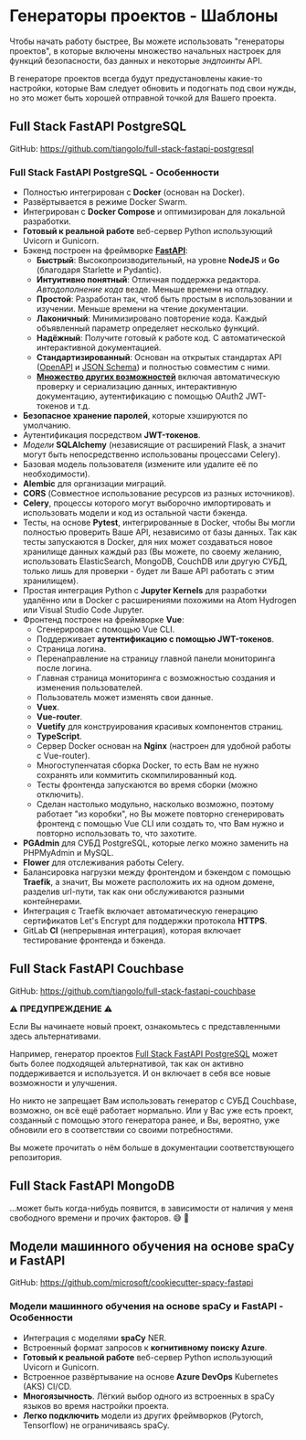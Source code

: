 # Генераторы проектов - Шаблоны

Чтобы начать работу быстрее, Вы можете использовать "генераторы проектов", в которые включены множество начальных настроек для функций безопасности, баз данных и некоторые <dfn title="также известные как маршруты, URLы, ручки, ">эндпоинты</dfn> API.

В генераторе проектов всегда будут предустановлены какие-то настройки, которые Вам следует обновить и подогнать под свои нужды, но это может быть хорошей отправной точкой для Вашего проекта.

## Full Stack FastAPI PostgreSQL

GitHub: <a href="https://github.com/tiangolo/full-stack-fastapi-postgresql" class="external-link" target="_blank">https://github.com/tiangolo/full-stack-fastapi-postgresql</a>

### Full Stack FastAPI PostgreSQL - Особенности

* Полностью интегрирован с **Docker** (основан на Docker).
* Развёртывается в режиме Docker Swarm.
* Интегрирован с **Docker Compose** и оптимизирован для локальной разработки.
* **Готовый к реальной работе** веб-сервер Python использующий Uvicorn и Gunicorn.
* Бэкенд построен на фреймворке <a href="https://github.com/fastapi/fastapi" class="external-link" target="_blank">**FastAPI**</a>:
    * **Быстрый**: Высокопроизводительный, на уровне **NodeJS** и **Go** (благодаря Starlette и Pydantic).
    * **Интуитивно понятный**: Отличная поддержка редактора. <dfn title="также известное как автозаполнение, интеллектуальность, автозавершение">Автодополнение кода</dfn> везде. Меньше времени на отладку.
    * **Простой**: Разработан так, чтоб быть простым в использовании и изучении. Меньше времени на чтение документации.
    * **Лаконичный**: Минимизировано повторение кода. Каждый объявленный параметр определяет несколько функций.
    * **Надёжный**: Получите готовый к работе код. С автоматической интерактивной документацией.
    * **Стандартизированный**: Основан на открытых стандартах API (<a href="https://github.com/OAI/OpenAPI-Specification" class="external-link" target="_blank">OpenAPI</a> и <a href="https://json-schema.org/" class="external-link" target="_blank">JSON Schema</a>) и полностью совместим с ними.
    * <a href="https://fastapi.tiangolo.com/features/" class="external-link" target="_blank">**Множество других возможностей**</a> включая автоматическую проверку и сериализацию данных, интерактивную документацию, аутентификацию с помощью OAuth2 JWT-токенов и т.д.
* **Безопасное хранение паролей**, которые хэшируются по умолчанию.
* Аутентификация посредством **JWT-токенов**.
* <dfn title="Python-объекты связанные с базами данных">Модели</dfn> **SQLAlchemy** (независящие от расширений Flask, а значит могут быть непосредственно использованы процессами Celery).
* Базовая модель пользователя (измените или удалите её по необходимости).
* **Alembic** для организации миграций.
* **CORS** (Совместное использование ресурсов из разных источников).
* **Celery**, процессы которого могут выборочно импортировать и использовать модели и код из остальной части бэкенда.
* Тесты, на основе **Pytest**, интегрированные в Docker, чтобы Вы могли полностью проверить Ваше API, независимо от базы данных. Так как тесты запускаются в Docker, для них может создаваться новое хранилище данных каждый раз (Вы можете, по своему желанию, использовать ElasticSearch, MongoDB, CouchDB или другую СУБД, только лишь для проверки - будет ли Ваше API работать с этим хранилищем).
* Простая интеграция Python с **Jupyter Kernels** для разработки удалённо или в Docker с расширениями похожими на Atom Hydrogen или Visual Studio Code Jupyter.
* Фронтенд построен на фреймворке **Vue**:
    * Сгенерирован с помощью Vue CLI.
    * Поддерживает **аутентификацию с помощью JWT-токенов**.
    * Страница логина.
    * Перенаправление на страницу главной панели мониторинга после логина.
    * Главная страница мониторинга с возможностью создания и изменения пользователей.
    * Пользователь может изменять свои данные.
    * **Vuex**.
    * **Vue-router**.
    * **Vuetify** для конструирования красивых компонентов страниц.
    * **TypeScript**.
    * Сервер Docker основан на **Nginx** (настроен для удобной работы с Vue-router).
    * Многоступенчатая сборка Docker, то есть Вам не нужно сохранять или коммитить скомпилированный код.
    * Тесты фронтенда запускаются во время сборки (можно отключить).
    * Сделан настолько модульно, насколько возможно, поэтому работает "из коробки", но Вы можете повторно сгенерировать фронтенд с помощью Vue CLI или создать то, что Вам нужно и повторно использовать то, что захотите.
* **PGAdmin** для СУБД PostgreSQL, которые легко можно заменить на PHPMyAdmin и MySQL.
* **Flower** для отслеживания работы Celery.
* Балансировка нагрузки между фронтендом и бэкендом с помощью **Traefik**, а значит, Вы можете расположить их на одном домене, разделив url-пути, так как они обслуживаются разными контейнерами.
* Интеграция с Traefik включает автоматическую генерацию сертификатов Let's Encrypt для поддержки протокола **HTTPS**.
* GitLab **CI** (непрерывная интеграция), которая включает тестирование фронтенда и бэкенда.

## Full Stack FastAPI Couchbase

GitHub: <a href="https://github.com/tiangolo/full-stack-fastapi-couchbase" class="external-link" target="_blank">https://github.com/tiangolo/full-stack-fastapi-couchbase</a>

⚠️ **ПРЕДУПРЕЖДЕНИЕ** ⚠️

Если Вы начинаете новый проект, ознакомьтесь с представленными здесь альтернативами.

Например, генератор проектов <a href="https://github.com/tiangolo/full-stack-fastapi-postgresql" class="external-link" target="_blank">Full Stack FastAPI PostgreSQL</a> может быть более подходящей альтернативой, так как он активно поддерживается и используется. И он включает в себя все новые возможности и улучшения.

Но никто не запрещает Вам использовать генератор с СУБД Couchbase, возможно, он всё ещё работает нормально. Или у Вас уже есть проект, созданный с помощью этого генератора ранее, и Вы, вероятно, уже обновили его в соответствии со своими потребностями.

Вы можете прочитать о нём больше в документации соответствующего репозитория.

## Full Stack FastAPI MongoDB

...может быть когда-нибудь появится, в зависимости от наличия у меня свободного времени и прочих факторов. 😅 🎉

## Модели машинного обучения на основе spaCy и FastAPI

GitHub: <a href="https://github.com/microsoft/cookiecutter-spacy-fastapi" class="external-link" target="_blank">https://github.com/microsoft/cookiecutter-spacy-fastapi</a>

### Модели машинного обучения на основе spaCy и FastAPI - Особенности

* Интеграция с моделями **spaCy** NER.
* Встроенный формат запросов к **когнитивному поиску Azure**.
* **Готовый к реальной работе** веб-сервер Python использующий Uvicorn и Gunicorn.
* Встроенное развёртывание на основе **Azure DevOps** Kubernetes (AKS) CI/CD.
* **Многоязычность**. Лёгкий выбор одного из встроенных в spaCy языков во время настройки проекта.
* **Легко подключить** модели из других фреймворков (Pytorch, Tensorflow) не ограничиваясь spaCy.
